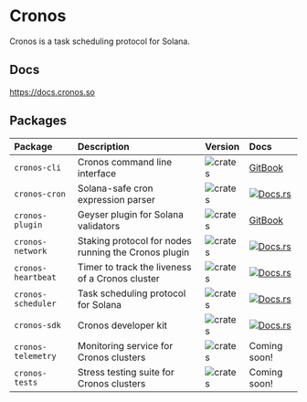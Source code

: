 # Cronos

Cronos is a task scheduling protocol for Solana.

## Docs

https://docs.cronos.so

## Packages

| Package            | Description                                | Version                                                                | Docs                                                                                   |
| :----------------- | :----------------------------------------- | :--------------------------------------------------------------------- | :------------------------------------------------------------------------------------- |
| `cronos-cli`       | Cronos command line interface              | ![crates](https://img.shields.io/crates/v/cronos-cli?color=blue)       | [GitBook](https://docs.cronos.so/about/cli)                                            |
| `cronos-cron`      | Solana-safe cron expression parser         | ![crates](https://img.shields.io/crates/v/cronos-cron?color=blue)      | [![Docs.rs](https://docs.rs/cronos-cron/badge.svg)](https://docs.rs/cronos-cron)       |
| `cronos-plugin`       | Geyser plugin for Solana validators                | ![crates](https://img.shields.io/crates/v/cronos-plugin?color=blue)       | [GitBook](https://docs.cronos.so/about/architecture/bots)                              |
| `cronos-network`   | Staking protocol for nodes running the Cronos plugin                      | ![crates](https://img.shields.io/crates/v/cronos-network?color=blue)   | [![Docs.rs](https://docs.rs/cronos-network/badge.svg)](https://docs.rs/cronos-network) |
| `cronos-heartbeat`   | Timer to track the liveness of a Cronos cluster                      | ![crates](https://img.shields.io/crates/v/cronos-heartbeat?color=blue)   | [![Docs.rs](https://docs.rs/cronos-heartbeat/badge.svg)](https://docs.rs/cronos-heartbeat) |
| `cronos-scheduler`   | Task scheduling protocol for Solana                      | ![crates](https://img.shields.io/crates/v/cronos-scheduler?color=blue)   | [![Docs.rs](https://docs.rs/cronos-scheduler/badge.svg)](https://docs.rs/cronos-scheduler) |
| `cronos-sdk`       | Cronos developer kit                            | ![crates](https://img.shields.io/crates/v/cronos-sdk?color=blue)       | [![Docs.rs](https://docs.rs/cronos-sdk/badge.svg)](https://docs.rs/cronos-sdk)         |
| `cronos-telemetry` | Monitoring service for Cronos clusters | ![crates](https://img.shields.io/crates/v/cronos-telemetry?color=blue) | Coming soon!                                                                           |
| `cronos-tests` | Stress testing suite for Cronos clusters  | ![crates](https://img.shields.io/crates/v/cronos-tests?color=blue) | Coming soon!                                                                           |
